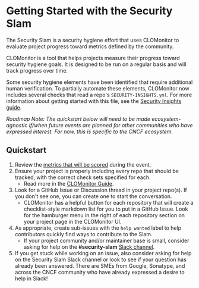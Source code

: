# Getting Started with the Security Slam

The Security Slam is a security hygiene effort that uses CLOMonitor to evaluate project progress toward metrics defined by the community.

CLOMonitor is a tool that helps projects measure their progress toward security hygiene goals. It is designed to be run on a regular basis and will track progress over time.

Some security hygiene elements have been identified that require additional human verification. To partially automate these elements, CLOMonitor now includes several checks that read a repo's `SECURITY-INSIGHTS.yml`. For more information about getting started with this file, see the [Security Insights guide](security-insights-guide.md).

_Roadmap Note: The quickstart below will need to be made ecosystem-agnostic if/when future events are planned for other communities who have expressed interest. For now, this is specific to the CNCF ecosystem._

## Quickstart

1. Review the [metrics that will be scored](../cncf/2023/README.md) during the event. 
1. Ensure your project is properly including every repo that should be tracked, with the correct check sets specified for each.
    - Read more in the [CLOMonitor Guide](clomonitor-guide.md).
1. Look for a GitHub Issue or Discussion thread in your project repo(s). If you don't see one, you can create one to start the conversation.
    - CLOMonitor has a helpful button for each repository that will create a checklist-style markdown list for you to put in a GitHub Issue. Look for the hamburger menu in the right of each repository section on your project page in the CLOMonitor UI.
1. As appropriate, create sub-issues with the `help wanted` label to help contributors quickly find ways to contribute to the Slam.
    - If your project community and/or maintainer base is small, consider asking for help on the **#security-slam** [Slack channel](https://slack.cncf.io).
1. If you get stuck while working on an issue, also consider asking for help on the Security Slam Slack channel or look to see if your question has already been answered. There are SMEs from Google, Sonatype, and across the CNCF community who have already expressed a desire to help in Slack!
